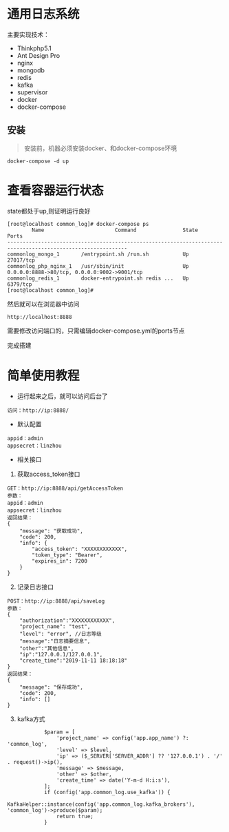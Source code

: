 通用日志系统
===============

主要实现技术：

 + Thinkphp5.1
 + Ant Design Pro
 + nginx
 + mongodb
 + redis
 + kafka
 + supervisor
 + docker
 + docker-compose

## 安装

> 安装前，机器必须安装docker、和docker-compose环境

~~~
docker-compose -d up
~~~

# 查看容器运行状态
state都处于up,则证明运行良好
~~~
[root@localhost common_log]# docker-compose ps
        Name                       Command               State                      Ports
-------------------------------------------------------------------------------------------------------------
commonlog_mongo_1       /entrypoint.sh /run.sh           Up      27017/tcp
commonlog_php_nginx_1   /usr/sbin/init                   Up      0.0.0.0:8888->80/tcp, 0.0.0.0:9002->9001/tcp
commonlog_redis_1       docker-entrypoint.sh redis ...   Up      6379/tcp
[root@localhost common_log]#
~~~


然后就可以在浏览器中访问

~~~
http://localhost:8888
~~~

需要修改访问端口的，只需编辑docker-compose.yml的ports节点

完成搭建

# 简单使用教程

- 运行起来之后，就可以访问后台了

```
访问：http://ip:8888/
```

- 默认配置

```
appid：admin
appsecret：linzhou
```

- 相关接口

1. 获取access_token接口
```
GET：http://ip:8888/api/getAccessToken
参数：
appid：admin
appsecret：linzhou
返回结果：
{
    "message": "获取成功",
    "code": 200,
    "info": {
        "access_token": "XXXXXXXXXXXX",
        "token_type": "Bearer",
        "expires_in": 7200
    }
}
```

2. 记录日志接口
```
POST：http://ip:8888/api/saveLog
参数：
{
    "authorization":"XXXXXXXXXXXX",
    "project_name": "test",
    "level": "error", //日志等级
    "message":"日志摘要信息",
    "other":"其他信息",
    "ip":"127.0.0.1/127.0.0.1",
    "create_time":"2019-11-11 18:18:18"
}
返回结果：
{
    "message": "保存成功",
    "code": 200,
    "info": []
}
```

3. kafka方式
```
            $param = [
                'project_name' => config('app.app_name') ?: 'common_log',
                'level' => $level,
                'ip' => ($_SERVER['SERVER_ADDR'] ?? '127.0.0.1') . '/' . request()->ip(),
                'message' => $message,
                'other' => $other,
                'create_time' => date('Y-m-d H:i:s'),
            ];
            if (config('app.common_log.use_kafka')) {
                KafkaHelper::instance(config('app.common_log.kafka_brokers'), 'common_log')->produce($param);
                return true;
            }
```
